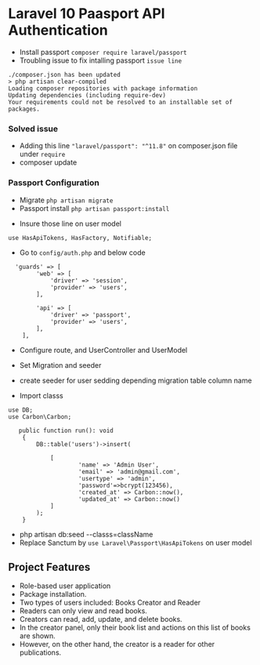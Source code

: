 # Laravel 10 Paasport API Authentication
* Install passport ```composer require laravel/passport```
* Troubling issue to fix intalling passport ```issue line```
```
./composer.json has been updated
> php artisan clear-compiled
Loading composer repositories with package information
Updating dependencies (including require-dev)
Your requirements could not be resolved to an installable set of packages.
```

### Solved issue 
* Adding this line ```"laravel/passport": "^11.8"``` on composer.json file under ```require```
* composer update
### Passport Configuration 
* Migrate ```php artisan migrate```
* Passport install ```php artisan passport:install```
<!----![alt text](image.png)---->

* Insure those line on user model
```
use HasApiTokens, HasFactory, Notifiable;
```
* Go to ```config/auth.php``` and below code
```
  'guards' => [
        'web' => [
            'driver' => 'session',
            'provider' => 'users',
        ],

        'api' => [
            'driver' => 'passport',
            'provider' => 'users',
        ],
    ],
```
* Configure route, and UserController and UserModel
* Set Migration and seeder
* create seeder for user sedding depending migration table column name

* Import classs
 ```
use DB;
use Carbon\Carbon;
  ```
```
   public function run(): void
    {
        DB::table('users')->insert(

            [
                    'name' => 'Admin User',
                    'email' => 'admin@gmail.com',
                    'usertype' => 'admin',
                    'password'=>bcrypt(123456),
                    'created_at' => Carbon::now(),
                    'updated_at' => Carbon::now()
            ]
        );
    }
```
* php artisan db:seed --classs=className
* Replace Sanctum by ```use Laravel\Passport\HasApiTokens``` on user model


## Project Features
* Role-based user application
* Package installation.
* Two types of users included: Books Creator and Reader
* Readers can only view and read books.
* Creators can read, add, update, and delete books.
* In the creator panel, only their book list and actions on this list of books are shown.
* However, on the other hand, the creator is a reader for other publications.
